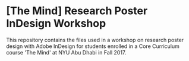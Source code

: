 # [The Mind] Research Poster InDesign Workshop

This repository contains the files used in a workshop on research poster design with Adobe InDesign for students enrolled in a Core Curriculum course 'The Mind' at NYU Abu Dhabi in Fall 2017.

